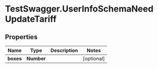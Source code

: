 # TestSwagger.UserInfoSchemaNeedUpdateTariff

## Properties

Name | Type | Description | Notes
------------ | ------------- | ------------- | -------------
**boxes** | **Number** |  | [optional] 


